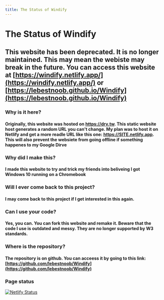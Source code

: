 ```yaml
---
title: The Status of Windify
---
```


# The Status of Windify

## This website has been deprecated. It is no longer maintained. This may mean the webiste may break in the future. You can access this website at [https://windify.netlify.app/](https://windify.netlify.app/) or [https://lebestnoob.github.io/Windify](https://lebestnoob.github.io/Windify)

### Why is it here?

#### Originally, this website was hosted on https://drv.tw. This static website host generates a random URL you can't change. My plan was to host it on Netlify and get a more readle URL like this one: https://SITE.netlify.app. This will also prevent the websiete from going offline if something happenes to my Google Dirve

### Why did I make this?

#### I made this website to try and trick my friends into beliveing I got Windows 10 running on a Chromebook

### Will I ever come back to this project?

#### I may come back to this project if I get interested in this again.

### Can I use your code?

#### Yes, you can. You can fork this website and remake it. Beware that the code I use is outdated and messy. They are no longer supported by W3 standards.

### Where is the repository?

#### The repository is on github. You can acceess it by going to this link: [https://github.com/lebestnoob/Windify](https://github.com/lebestnoob/Windify)

### Page status
[![Netlify Status](https://api.netlify.com/api/v1/badges/56822c5c-4821-4707-8ae5-724b9cbb9d02/deploy-status)](https://app.netlify.com/sites/windify/deploys)
